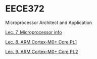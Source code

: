 # EECE372
Microprocessor Architect and Application

[Lec. 7. Microprocessor info](https://github.com/owjxyz/EECE372/blob/main/Lec.%207.%20Microprocessor%20info.md)

[Lec. 8. ARM Cortex-M0+ Core Pt.1](https://github.com/owjxyz/EECE372/blob/main/Lec.%208.%20ARM%20Cortex-M0%2B%20Core%20Pt.1.md)

[Lec. 9. ARM Cortex-M0+ Core Pt.2](https://github.com/owjxyz/EECE372/blob/main/Lec.%209.%20ARM%20Cortex-M0+%20Core%20Pt.2.md)
